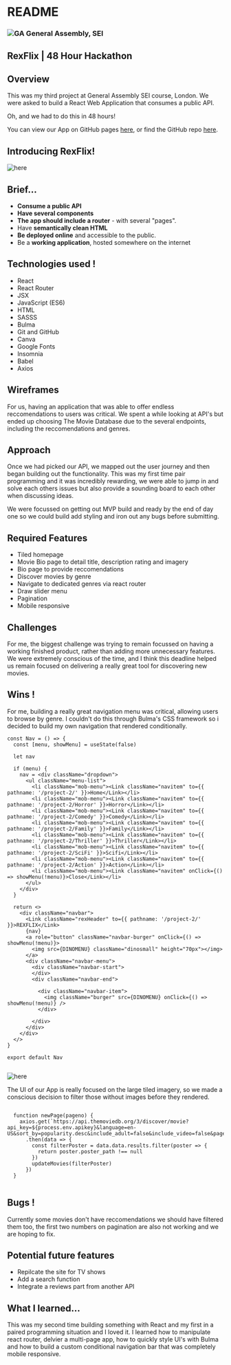 # README


### ![GA](https://cloud.githubusercontent.com/assets/40461/8183776/469f976e-1432-11e5-8199-6ac91363302b.png) General Assembly, SEI 


## RexFlix | 48 Hour Hackathon

## Overview

This was my third project at General Assembly SEI course, London. We were asked to build a React Web Application that consumes a public API. 

Oh, and we had to do this in 48 hours!

You can view our App on GitHub pages [here](https://jesskaria.github.io/project-2/), or find the GitHub repo [here](https://github.com/JessKaria/project-2).

## Introducing RexFlix!

![here](https://github.com/JessKaria/project-2/blob/main/src/images/ezgif.com-gif-maker.gif?raw=true)

## Brief...

* **Consume a public API** 
* **Have several components**
* **The app should include a router** - with several "pages".
* Have **semantically clean HTML** 
* **Be deployed online** and accessible to the public.
* Be a **working application**, hosted somewhere on the internet

## Technologies used !

- React
- React Router
- JSX
- JavaScript (ES6)
- HTML
- SASSS
- Bulma
- Git and GitHub
- Canva
- Google Fonts
- Insomnia
- Babel
- Axios

## Wireframes

For us, having an application that was able to offer endless reccomendations to users was critical. We spent a while looking at API's but ended up choosing The Movie Database due to the several endpoints, including the reccomendations and genres. 


## Approach

Once we had picked our API, we mapped out the user journey and then began building out the functionality. This was my first time pair programming and it was incredibly rewarding, we were able to jump in and solve each others issues but also provide a sounding board to each other when discussing ideas. 

We were focussed on getting out MVP build and ready by the end of day one so we could build add styling and iron out any bugs before submitting.


## Required Features

- Tiled homepage
- Movie Bio page to detail title, description rating and imagery
- Bio page to provide reccomendations
- Discover movies by genre
- Navigate to dedicated genres via react router
- Draw slider menu
- Pagination
- Mobile responsive

## Challenges

For me, the biggest challenge was trying to remain focussed on having a working finished product, rather than adding more unnecessary features. We were extremely conscious of the time, and I think this deadline helped us remain focused on delivering a really great tool for discovering new movies.

## Wins !

For me, building a really great navigation menu was critical, allowing users to browse by genre. I couldn't do this through Bulma's CSS framework so i decided to build my own navigation that rendered conditionally.

```
const Nav = () => {
  const [menu, showMenu] = useState(false)

  let nav

  if (menu) {
    nav = <div className="dropdown">
      <ul className="menu-list">
        <li className="mob-menu"><Link className="navitem" to={{ pathname: '/project-2/' }}>Home</Link></li>
        <li className="mob-menu"><Link className="navitem" to={{ pathname: '/project-2/Horror' }}>Horror</Link></li>
        <li className="mob-menu"><Link className="navitem" to={{ pathname: '/project-2/Comedy' }}>Comedy</Link></li>
        <li className="mob-menu"><Link className="navitem" to={{ pathname: '/project-2/Family' }}>Family</Link></li>
        <li className="mob-menu"><Link className="navitem" to={{ pathname: '/project-2/Thriller' }}>Thriller</Link></li>
        <li className="mob-menu"><Link className="navitem" to={{ pathname: '/project-2/SciFi' }}>Scifi</Link></li>
        <li className="mob-menu"><Link className="navitem" to={{ pathname: '/project-2/Action' }}>Action</Link></li>
        <li className="mob-menu"><Link className="navitem" onClick={() => showMenu(!menu)}>Close</Link></li>
      </ul>
    </div>
  }

  return <>
    <div className="navbar">
      <Link className="rexHeader" to={{ pathname: '/project-2/' }}>REXFLIX</Link>
      {nav}
      <a role="button" className="navbar-burger" onClick={() => showMenu(!menu)}>
        <img src={DINOMENU} className="dinosmall" height="70px"></img>
      </a>
      <div className="navbar-menu">
        <div className="navbar-start">
        </div>
        <div className="navbar-end">

          <div className="navbar-item">
            <img className="burger" src={DINOMENU} onClick={() => showMenu(!menu)} />
          </div>

        </div>
      </div>
    </div>
  </>
}

export default Nav


```


![here](https://github.com/JessKaria/project-2/blob/main/src/images/Untitled%20design%20(1).png?raw=true)

The UI of our App is really focused on the large tiled imagery, so we made a conscious decision to filter those without images before they rendered.

```
 
  function newPage(pageno) {
    axios.get(`https://api.themoviedb.org/3/discover/movie?api_key=${process.env.apikey}&language=en-US&sort_by=popularity.desc&include_adult=false&include_video=false&page=${pageno}&with_genres=28`)
      .then(data => {
        const filterPoster = data.data.results.filter(poster => {
          return poster.poster_path !== null
        })
        updateMovies(filterPoster)
      })
  }
  
```

## Bugs !

Currently some movies don't have reccomendations we should have filtered them too, the first two numbers on pagination are also not working and we are hoping to fix.

## Potential future features

- Repilcate the site for TV shows
- Add a search function
- Integrate a reviews part from another API

## What I learned...

This was my second time building something with React and my first in a paired programming situation and I loved it. I learned how to manipulate react router, delvier a multi-page app, how to quickly style UI's with Bulma and how to build a custom conditional navigation bar that was completely mobile responsive.
